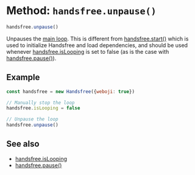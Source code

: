 # Method: `handsfree.unpause()`

```js
handsfree.unpause()
```

Unpauses the [main loop](/guide/the-loop/). This is different from [handsfree.start()](/ref/method/start/) which is used to initialize Handsfree and load dependencies, and should be used whenever [handsfree.isLooping](/ref/prop/isLooping/) is set to false (as is the case with [handsfree.pause()](/ref/prop/pause/)).


## Example

```js
const handsfree = new Handsfree({weboji: true})

// Manually stop the loop
handsfree.isLooping = false

// Unpause the loop
handsfree.unpause()
```

## See also

- [handsfree.isLooping](/ref/prop/isLooping/)
- [handsfree.pause()](/ref/method/pause/)